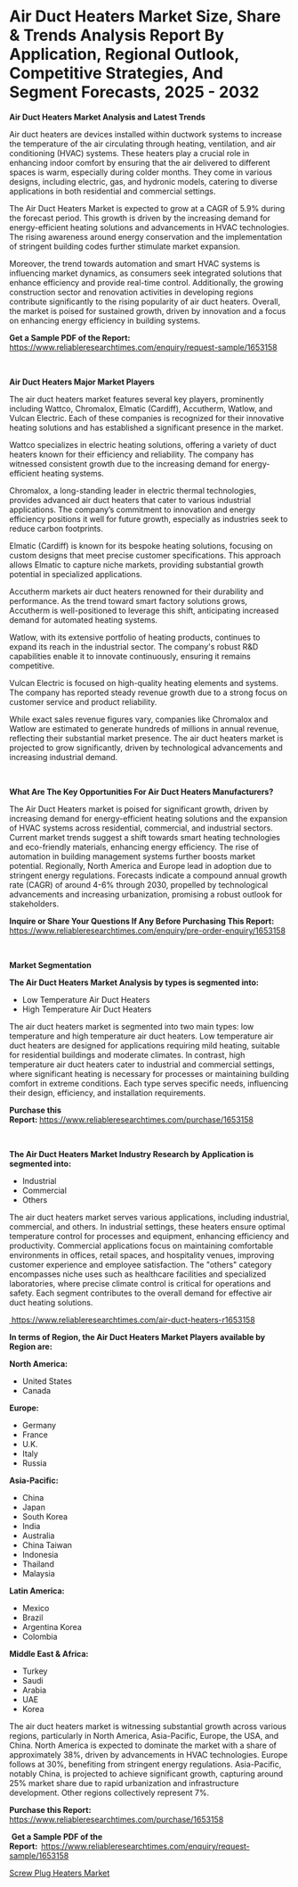 <p><h1>Air Duct Heaters Market Size, Share & Trends Analysis Report By Application, Regional Outlook, Competitive Strategies, And Segment Forecasts, 2025 - 2032</h1></p><p><strong>Air Duct Heaters Market Analysis and Latest Trends</strong></p>
<p><p>Air duct heaters are devices installed within ductwork systems to increase the temperature of the air circulating through heating, ventilation, and air conditioning (HVAC) systems. These heaters play a crucial role in enhancing indoor comfort by ensuring that the air delivered to different spaces is warm, especially during colder months. They come in various designs, including electric, gas, and hydronic models, catering to diverse applications in both residential and commercial settings.</p><p>The Air Duct Heaters Market is expected to grow at a CAGR of 5.9% during the forecast period. This growth is driven by the increasing demand for energy-efficient heating solutions and advancements in HVAC technologies. The rising awareness around energy conservation and the implementation of stringent building codes further stimulate market expansion. </p><p>Moreover, the trend towards automation and smart HVAC systems is influencing market dynamics, as consumers seek integrated solutions that enhance efficiency and provide real-time control. Additionally, the growing construction sector and renovation activities in developing regions contribute significantly to the rising popularity of air duct heaters. Overall, the market is poised for sustained growth, driven by innovation and a focus on enhancing energy efficiency in building systems.</p></p>
<p><strong>Get a Sample PDF of the Report:&nbsp;</strong> <a href="https://www.reliableresearchtimes.com/enquiry/request-sample/1653158?utm_campaign=2989&utm_medium=2&utm_source=Github&utm_content=ia&utm_term=05032025&utm_id=air-duct-heaters">https://www.reliableresearchtimes.com/enquiry/request-sample/1653158</a></p>
<p>&nbsp;</p>
<p><strong>Air Duct Heaters Major Market Players</strong></p>
<p><p>The air duct heaters market features several key players, prominently including Wattco, Chromalox, Elmatic (Cardiff), Accutherm, Watlow, and Vulcan Electric. Each of these companies is recognized for their innovative heating solutions and has established a significant presence in the market.</p><p>Wattco specializes in electric heating solutions, offering a variety of duct heaters known for their efficiency and reliability. The company has witnessed consistent growth due to the increasing demand for energy-efficient heating systems. </p><p>Chromalox, a long-standing leader in electric thermal technologies, provides advanced air duct heaters that cater to various industrial applications. The company’s commitment to innovation and energy efficiency positions it well for future growth, especially as industries seek to reduce carbon footprints.</p><p>Elmatic (Cardiff) is known for its bespoke heating solutions, focusing on custom designs that meet precise customer specifications. This approach allows Elmatic to capture niche markets, providing substantial growth potential in specialized applications.</p><p>Accutherm markets air duct heaters renowned for their durability and performance. As the trend toward smart factory solutions grows, Accutherm is well-positioned to leverage this shift, anticipating increased demand for automated heating systems.</p><p>Watlow, with its extensive portfolio of heating products, continues to expand its reach in the industrial sector. The company's robust R&D capabilities enable it to innovate continuously, ensuring it remains competitive.</p><p>Vulcan Electric is focused on high-quality heating elements and systems. The company has reported steady revenue growth due to a strong focus on customer service and product reliability.</p><p>While exact sales revenue figures vary, companies like Chromalox and Watlow are estimated to generate hundreds of millions in annual revenue, reflecting their substantial market presence. The air duct heaters market is projected to grow significantly, driven by technological advancements and increasing industrial demand.</p></p>
<p>&nbsp;</p>
<p><strong>What Are The Key Opportunities For Air Duct Heaters Manufacturers?</strong></p>
<p><p>The Air Duct Heaters market is poised for significant growth, driven by increasing demand for energy-efficient heating solutions and the expansion of HVAC systems across residential, commercial, and industrial sectors. Current market trends suggest a shift towards smart heating technologies and eco-friendly materials, enhancing energy efficiency. The rise of automation in building management systems further boosts market potential. Regionally, North America and Europe lead in adoption due to stringent energy regulations. Forecasts indicate a compound annual growth rate (CAGR) of around 4-6% through 2030, propelled by technological advancements and increasing urbanization, promising a robust outlook for stakeholders.</p></p>
<p><strong>Inquire or Share Your Questions If Any Before Purchasing This Report:</strong> <a href="https://www.reliableresearchtimes.com/enquiry/pre-order-enquiry/1653158?utm_campaign=2989&utm_medium=2&utm_source=Github&utm_content=ia&utm_term=05032025&utm_id=air-duct-heaters">https://www.reliableresearchtimes.com/enquiry/pre-order-enquiry/1653158</a></p>
<p>&nbsp;</p>
<p><strong>Market Segmentation</strong></p>
<p><strong>The Air Duct Heaters Market Analysis by types is segmented into:</strong></p>
<p><ul><li>Low Temperature Air Duct Heaters</li><li>High Temperature Air Duct Heaters</li></ul></p>
<p><p>The air duct heaters market is segmented into two main types: low temperature and high temperature air duct heaters. Low temperature air duct heaters are designed for applications requiring mild heating, suitable for residential buildings and moderate climates. In contrast, high temperature air duct heaters cater to industrial and commercial settings, where significant heating is necessary for processes or maintaining building comfort in extreme conditions. Each type serves specific needs, influencing their design, efficiency, and installation requirements.</p></p>
<p><strong>Purchase this Report:&nbsp;</strong><a href="https://www.reliableresearchtimes.com/purchase/1653158?utm_campaign=2989&utm_medium=2&utm_source=Github&utm_content=ia&utm_term=05032025&utm_id=air-duct-heaters">https://www.reliableresearchtimes.com/purchase/1653158</a></p>
<p>&nbsp;</p>
<p><strong>The Air Duct Heaters Market Industry Research by Application is segmented into:</strong></p>
<p><ul><li>Industrial</li><li>Commercial</li><li>Others</li></ul></p>
<p><p>The air duct heaters market serves various applications, including industrial, commercial, and others. In industrial settings, these heaters ensure optimal temperature control for processes and equipment, enhancing efficiency and productivity. Commercial applications focus on maintaining comfortable environments in offices, retail spaces, and hospitality venues, improving customer experience and employee satisfaction. The "others" category encompasses niche uses such as healthcare facilities and specialized laboratories, where precise climate control is critical for operations and safety. Each segment contributes to the overall demand for effective air duct heating solutions.</p></p>
<p><a href="https://www.reliableresearchtimes.com/air-duct-heaters-r1653158?utm_campaign=2989&utm_medium=2&utm_source=Github&utm_content=ia&utm_term=05032025&utm_id=air-duct-heaters">&nbsp;https://www.reliableresearchtimes.com/air-duct-heaters-r1653158</a></p>
<p><strong>In terms of Region, the Air Duct Heaters Market Players available by Region are:</strong></p>
<p>
    <p> <strong> North America: </strong>
        <ul>
            <li>United States</li>
            <li>Canada</li>
        </ul>
        </p> 
    <p> <strong> Europe: </strong>
        <ul>
            <li>Germany</li>
            <li>France</li>
            <li>U.K.</li>
            <li>Italy</li>
            <li>Russia</li>
        </ul>
        </p> 
    <p> <strong> Asia-Pacific: </strong>
        <ul>
            <li>China</li>
            <li>Japan</li>
            <li>South Korea</li>
            <li>India</li>
            <li>Australia</li>
            <li>China Taiwan</li>
            <li>Indonesia</li>
            <li>Thailand</li>
            <li>Malaysia</li>
        </ul>
        </p> 
    <p> <strong> Latin America: </strong>
        <ul>
            <li>Mexico</li>
            <li>Brazil</li>
            <li>Argentina Korea</li>
            <li>Colombia</li>
        </ul>
        </p> 
    <p> <strong> Middle East & Africa: </strong>
        <ul>
            <li>Turkey</li>
            <li>Saudi</li>
            <li>Arabia</li>
            <li>UAE</li>
            <li>Korea</li>
        </ul>
    </p>
    </p>
<p><p>The air duct heaters market is witnessing substantial growth across various regions, particularly in North America, Asia-Pacific, Europe, the USA, and China. North America is expected to dominate the market with a share of approximately 38%, driven by advancements in HVAC technologies. Europe follows at 30%, benefiting from stringent energy regulations. Asia-Pacific, notably China, is projected to achieve significant growth, capturing around 25% market share due to rapid urbanization and infrastructure development. Other regions collectively represent 7%.</p></p>
<p><strong>Purchase this Report: </strong><a href="https://www.reliableresearchtimes.com/purchase/1653158?utm_campaign=2989&utm_medium=2&utm_source=Github&utm_content=ia&utm_term=05032025&utm_id=air-duct-heaters">https://www.reliableresearchtimes.com/purchase/1653158</a></p>
<p>&nbsp;<strong>Get a Sample PDF of the Report:&nbsp;&nbsp;</strong><a href="https://www.reliableresearchtimes.com/enquiry/request-sample/1653158?utm_campaign=2989&utm_medium=2&utm_source=Github&utm_content=ia&utm_term=05032025&utm_id=air-duct-heaters">https://www.reliableresearchtimes.com/enquiry/request-sample/1653158</a></p>
<p><strong></strong></p>
<p><p><a href="https://github.com/genayziben/Market-Research-Report-List-1/blob/main/screw-plug-heaters-market.md?utm_campaign=2989&utm_medium=2&utm_source=Github&utm_content=ia&utm_term=05032025&utm_id=air-duct-heaters">Screw Plug Heaters Market</a></p></p>